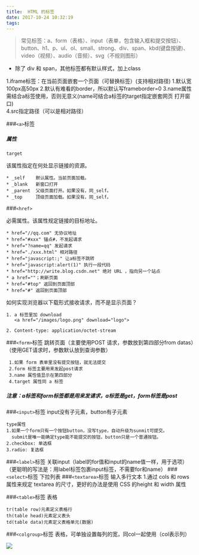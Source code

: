 ```yaml
---
title:  HTML 的标签
date: 2017-10-24 10:32:19
tags:
---
```



>常见标签：a、form（表格）、input（表单，包含输入框和提交按钮）、button、h1、p、ul、ol、small、strong、div、span、kbd(键盘按键)、video（视频）、audio（音频）、svg（不规则图形）
* 除了 div 和 span，其他标签都有默认样式，加上class

1.iframe标签：在当前页面嵌套一个页面（可替换标签）(支持相对路径)
                       1.默认宽100px高50px
                       2.默认有难看的border，所以默认写frameborder=0
                       3.name属性需结合a标签使用，否则无意义(name可结合a标签的target指定嵌套网页
                          打开窗口)       
                       4.src指定路径（可以是相对路径）


###`<a>`标签
##### 属性
`target`
   
该属性指定在何处显示链接的资源。

	* _self    默认属性。当前页面加载。
	* _blank   新窗口打开
	* _parent  父级页面打开。如果没有，同_self。
	* _top     顶级页面加载。如果没有，同_self。 
	
###`<href>`

必需属性。该属性规定链接的目标地址。

	* href="//qq.com" 无协议地址
	* href="#xxx" 锚点#，不发起请求
	* href="?name=qq" 发起请求
	* href="./xxx.html" 相对路径 
	* href="javascript:;" 让a标签不跳转
	* href="javascript:alert(1)" 执行一段代码
	* href="http://write.blog.csdn.net" 绝对 URL ，指向另一个站点
	* a href=""；刷新页面
	* href="#top" 返回到页面顶部
	* href="#" 返回到页面顶部

如何实现浏览器以下载形式接收请求，而不是显示页面？

	1. a 标签里加 download
	   <a href="/images/logo.png" download="logo">
	
	2. Content-type: application/octet-stream

###`<form>`标签
跳转页面（主要使用POST 请求，参数放到第四部分from datas）（使用GET请求时，参数默认放到查询参数）

	 1.如果 form 表单里没有提交按钮，就无法提交
	 2.form 标签主要用来发起post请求
	 3.name 属性值显示在第四部分
	 4.target 属性同 a 标签

##### 注意：a标签和form标签都是用来发请求，a标签是get，form标签是post

###`<input>`标签
input没有子元素，button有子元素

    type属性 
	1.如果一个form只有一个按钮button，没写type，自动升级为sunmit可提交。
	  submit是唯一能确定type能不能提交的按钮，button只是一个普通按钮。
	2.checkbox: 单选框
	3.radio: 复选框
	
###`<label>`标签
关联input（label的for值和input的name值一样，用于选项）（更聪明的写法是：用label标签包裹input标签，不需要for和name）
###`<select>`标签
下拉列表
###`<textarea>`标签
输入多行文本
1.通过 cols 和 rows 属性来规定 textarea 的尺寸，更好的办法是使用 CSS 的height 和 width 属性

###`<table>`标签
表格

	tr(table row)元素定义表格行
	th(table head)元素定义表头
	td(table data)元素定义表格单元(数据)
	
###`<colgroup>`标签
表格，可单独设置每列的宽，同col一起使用（col表示列）

<img src="https://i.loli.net/2017/12/10/5a2d416f2959f.png">







